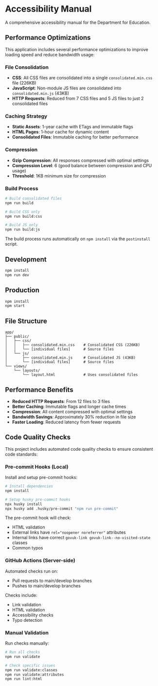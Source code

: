 # Accessibility Manual

A comprehensive accessibility manual for the Department for Education.

## Performance Optimizations

This application includes several performance optimizations to improve loading speed and reduce bandwidth usage:

### File Consolidation
- **CSS**: All CSS files are consolidated into a single `consolidated.min.css` file (226KB)
- **JavaScript**: Non-module JS files are consolidated into `consolidated.min.js` (43KB)
- **HTTP Requests**: Reduced from 7 CSS files and 5 JS files to just 2 consolidated files

### Caching Strategy
- **Static Assets**: 1-year cache with ETags and immutable flags
- **HTML Pages**: 1-hour cache for dynamic content
- **Consolidated Files**: Immutable caching for better performance

### Compression
- **Gzip Compression**: All responses compressed with optimal settings
- **Compression Level**: 6 (good balance between compression and CPU usage)
- **Threshold**: 1KB minimum size for compression

### Build Process
```bash
# Build consolidated files
npm run build

# Build CSS only
npm run build:css

# Build JS only
npm run build:js
```

The build process runs automatically on `npm install` via the `postinstall` script.

## Development

```bash
npm install
npm run dev
```

## Production

```bash
npm install
npm start
```

## File Structure

```
app/
├── public/
│   ├── css/
│   │   ├── consolidated.min.css    # Consolidated CSS (226KB)
│   │   └── [individual files]      # Source files
│   └── js/
│       ├── consolidated.min.js     # Consolidated JS (43KB)
│       └── [individual files]      # Source files
└── views/
    └── layouts/
        └── layout.html             # Uses consolidated files
```

## Performance Benefits

- **Reduced HTTP Requests**: From 12 files to 3 files
- **Better Caching**: Immutable flags and longer cache times
- **Compression**: All content compressed with optimal settings
- **Bandwidth Savings**: Approximately 30% reduction in file size
- **Faster Loading**: Reduced latency from fewer requests

## Code Quality Checks

This project includes automated code quality checks to ensure consistent code standards:

### Pre-commit Hooks (Local)

Install and setup pre-commit hooks:

```bash
# Install dependencies
npm install

# Setup husky pre-commit hooks
npx husky install
npx husky add .husky/pre-commit "npm run pre-commit"
```

The pre-commit hook will check:
- HTML validation
- External links have `rel="noopener noreferrer"` attributes
- Internal links have correct `govuk-link govuk-link--no-visited-state` classes
- Common typos

### GitHub Actions (Server-side)

Automated checks run on:
- Pull requests to main/develop branches
- Pushes to main/develop branches

Checks include:
- Link validation
- HTML validation
- Accessibility checks
- Typo detection

### Manual Validation

Run checks manually:

```bash
# Run all checks
npm run validate

# Check specific issues
npm run validate:classes
npm run validate:attributes
npm run lint:html
```

